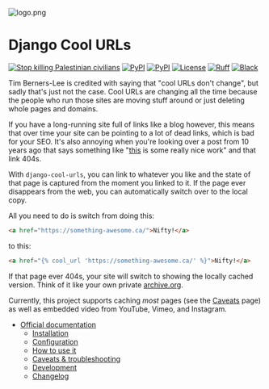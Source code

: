 
![logo.png](https://gitlab.com/danielquinn/django-cool-urls/-/raw/master/docs/logo.png)

# Django Cool URLs

[![Stop killing Palestinian civilians](https://img.shields.io/badge/It%27s%20Genocide-%F0%9F%87%B5%F0%9F%87%B8%20Tech_For_Palestine-D83838?labelColor=01B861&color=D83838&link=https%3A%2F%2Ftechforpalestine.org%2Flearn-more)](https://techforpalestine.org/)
[![PyPI](https://img.shields.io/pypi/pyversions/django-cool-urls)](https://pypi.org/project/django-cool-urls)
[![PyPI](https://img.shields.io/pypi/wheel/django-cool-urls)](https://pypi.org/project/django-cool-urls)
[![License](https://img.shields.io/pypi/l/django-cool-urls)](https://www.gnu.org/licenses/gpl-3.0.en.html)
[![Ruff](https://img.shields.io/endpoint?url=https://raw.githubusercontent.com/astral-sh/ruff/main/assets/badge/v2.json)](https://github.com/astral-sh/ruff)
[![Black](https://img.shields.io/badge/Coverage-100%25-4ec820.svg)](https://gitlab.com/danielquinn/django-cool-urls/-/blob/master/Makefile?ref_type=heads)

Tim Berners-Lee is credited with saying that "cool URLs don't change", but
sadly that's just not the case.  Cool URLs are changing all the time because
the people who run those sites are moving stuff around or just deleting
whole pages and domains.

If you have a long-running site full of links like a blog however, this means
that over time your site can be pointing to a lot of dead links, which is bad
for your SEO.  It's also annoying when you're looking over a post from 10 years
ago that says something like "[this](.) is some really nice work" and that link
404s.

With `django-cool-urls`, you can link to whatever you like and the state of
that page is captured from the moment you linked to it.  If the page ever
disappears from the web, you can automatically switch over to the local copy.

All you need to do is switch from doing this:

```html
<a href="https://something-awesome.ca/">Nifty!</a>
```

to this:

```html
<a href="{% cool_url 'https://something-awesome.ca/' %}">Nifty!</a>
```

If that page ever 404s, your site will switch to showing the locally cached
version.  Think of it like your own private [archive.org](https://archive.org/).

Currently, this project supports caching *most* pages (see the [Caveats](https://danielquinn.gitlab.io/django-cool-urls/caveats/) page)
as well as embedded video from YouTube, Vimeo, and Instagram.


* [Official documentation](https://danielquinn.gitlab.io/django-cool-urls/)
    * [Installation](https://danielquinn.gitlab.io/django-cool-urls/installation/)
    * [Configuration](https://danielquinn.gitlab.io/django-cool-urls/configuration/)
    * [How to use it](https://danielquinn.gitlab.io/django-cool-urls/how-to-use-it/)
    * [Caveats & troubleshooting](https://danielquinn.gitlab.io/django-cool-urls/caveats/)
    * [Development](https://danielquinn.gitlab.io/django-cool-urls/development/)
    * [Changelog](https://danielquinn.gitlab.io/django-cool-urls/changelog/)
